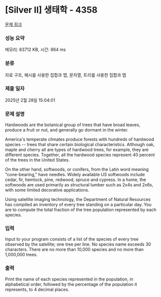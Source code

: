 # [Silver II] 생태학 - 4358 

[문제 링크](https://www.acmicpc.net/problem/4358) 

### 성능 요약

메모리: 83712 KB, 시간: 864 ms

### 분류

자료 구조, 해시를 사용한 집합과 맵, 문자열, 트리를 사용한 집합과 맵

### 제출 일자

2025년 2월 28일 15:04:01

### 문제 설명

<p>Hardwoods are the botanical group of trees that have broad leaves, produce a fruit or nut, and generally go dormant in the winter.</p>

<p>America's temperate climates produce forests with hundreds of hardwood species -- trees that share certain biological characteristics. Although oak, maple and cherry all are types of hardwood trees, for example, they are different species. Together, all the hardwood species represent 40 percent of the trees in the United States.</p>

<p>On the other hand, softwoods, or conifers, from the Latin word meaning "cone-bearing," have needles. Widely available US softwoods include cedar, fir, hemlock, pine, redwood, spruce and cypress. In a home, the softwoods are used primarily as structural lumber such as 2x4s and 2x6s, with some limited decorative applications.</p>

<p>Using satellite imaging technology, the Department of Natural Resources has compiled an inventory of every tree standing on a particular day. You are to compute the total fraction of the tree population represented by each species.</p>

### 입력 

 <p>Input to your program consists of a list of the species of every tree observed by the satellite; one tree per line. No species name exceeds 30 characters. There are no more than 10,000 species and no more than 1,000,000 trees.</p>

### 출력 

 <p>Print the name of each species represented in the population, in alphabetical order, followed by the percentage of the population it represents, to 4 decimal places.</p>

